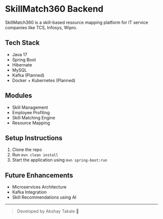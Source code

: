 # SkillMatch360 Backend

SkillMatch360 is a skill-based resource mapping platform for IT service companies like TCS, Infosys, Wipro.

## Tech Stack
- Java 17
- Spring Boot
- Hibernate
- MySQL
- Kafka (Planned)
- Docker + Kubernetes (Planned)

## Modules
- Skill Management
- Employee Profiling
- Skill Matching Engine
- Resource Mapping

## Setup Instructions
1. Clone the repo
2. Run `mvn clean install`
3. Start the application using `mvn spring-boot:run`

## Future Enhancements
- Microservices Architecture
- Kafka Integration
- Skill Recommendations using AI

---

> Developed by Akshay Takale 🚀
